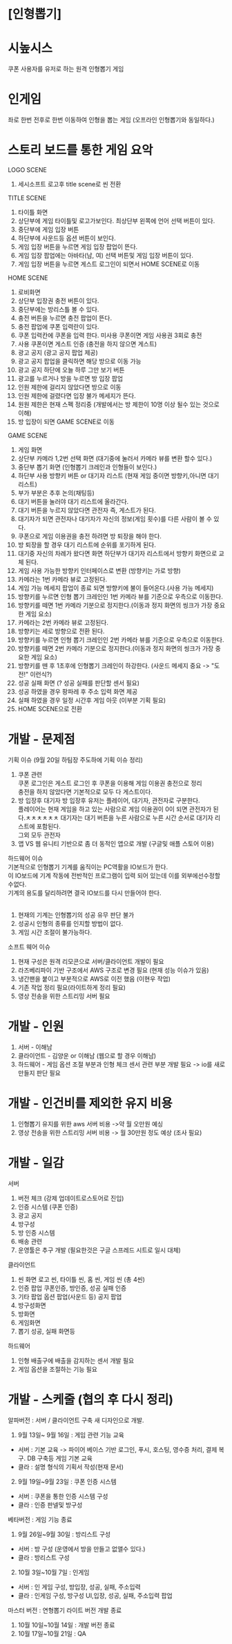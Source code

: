 # [인형뽑기]
# 시높시스
쿠폰 사용자를 유저로 하는 원격 인형뽑기 게임

# 인게임
좌로 한번 전후로 한번 이동하여 인형을 뽑는 게임 (오프라인 인형뽑기와 동일하다.)

# 스토리 보드를 통한 게임 요악
 
LOGO SCENE<br>
1) 세시소프트 로고후 title scene로 씬 전환

TITLE SCENE<br>
1) 타이틀 화면 
2) 상단부에 게임 타이틀및 로고가보인다. 최상단부 왼쪽에 언어 선택 버튼이 있다.
3) 중단부에 게임 입장 버튼 
4) 하단부에 사운드등 옵션 버튼이 보인다. 
5) 게임 입장 버튼을 누르면 게임 입장 팝업이 뜬다.
6) 게임 입장 팝업에는 아바타(남, 여) 선택 버튼및 게임 입장 버튼이 있다. 
7) 게임 입장 버튼을 누르면 게스트 로그인이 되면서 HOME SCENE로 이동

HOME SCENE<br>
1) 로비화면
2) 상단부 입장권 충전 버튼이 있다. 
3) 중단부에는 방리스틀 볼 수 있다.
4) 충전 버튼을 누르면 충전 팝업이 뜬다.
5) 충전 팝업에 쿠폰 입력란이 있다. 
6) 쿠폰 입력칸에 쿠폰을 입력 한다. 미사용 쿠폰이면 게임 사용권 3회로 충전
7) 사용 쿠폰이면 게스트 인증 (충전을 하지 않으면 게스트)
8) 광고 공지 (광고 공지 팝업 제공)
9) 광고 공지 팝업을 클릭하면 해당 방으로 이동 가능
10) 광고 공지 하단에 오늘 하루 그만 보기 버튼 
11) 광고를 누르거나 방을 누르면 방 입장 팝업
12) 인원 제한에 걸리지 않았다면 방으로 이동 
13) 인원 제한에 걸렸다면 입장 불가 메세지가 뜬다. 
14) 원원 제한은 현재 스펙 정리중 (개발에서는 방 제한이 10명 이상 될수 있는 것으로 이해)
15) 방 입장이 되면 GAME SCENE로 이동

GAME SCENE<br>
1) 게임 화면
2) 상단부 카메라 1,2번 선택 화면 (대기중에 눌러서 카메라 뷰를 변환 할수 있다.)
3) 중단부 뽑기 화면 (인형뽑기 크레인과 인형들이 보인다.)
4) 하단부 사용 방향키 버튼 or 대기자 리스트 (현재 게임 중이면 방향키,아니면 대기 리스트)
5) 부가 부분은 추후 논의(채팅등)
6) 대기 버튼을 눌러야 대기 리스트에 올라간다.
7) 대기 버튼을 누르지 않았다면 관전자 즉, 게스트가 된다.
8) 대기자가 되면 관전자나 대기자가 자신의 정보(게임 횟수)를 다른 사람이 볼 수 있다. 
9) 쿠폰으로 게임 이용권을 충전 하려면 방 퇴장을 해야 한다. 
10) 방 퇴장을 할 경우 대기 리스트에 순위를 포기하게 된다.  
11) 대기중 자신의 차례가 왔다면 화면 하단부가 대기자 리스트에서 방향키 화면으로 교체 된다. 
12) 게임 사용 가능한 방향키 인터페이스로 변환 (방향키는 가로 방향)
13) 카메라는 1번 카메라 뷰로 고정된다.
14) 게임 가능 메세지 팝업이 종료 되면 방향키에 불이 들어온다.(사용 가능 메세지)
15) 방향키를 누르면 인형 뽑기 크레인인 1번 카메라 뷰를 기준으로 우측으로 이동한다. 
16) 방향키를 떼면 1번 카메라 기분으로 정지한다.(이동과 정지 화면의 씽크가 가장 중요한 게임 요소)
17) 카메라는 2번 카메라 뷰로 고정된다.
18) 방향키는 세로 방향으로 전환 된다. 
19) 방향키를 누르면 인형 뽑기 크레인인 2번 카메라 뷰를 기준으로 우측으로 이동한다. 
20) 방향키를 떼면 2번 카메라 기분으로 정지한다.(이동과 정지 화면의 씽크가 가장 중요한 게임 요소)
21) 방향키를 뗀 후 1초후에 인형뽑기 크레인이 하강한다. (사운드 메세지 중요 -> "도전!" 이런식?)
22) 성공 실패 화면 (? 성공 실패를 판단할 센서 필요)
23) 성공 하였을 경우 팡파레 후 주소 입력 화면 제공
24) 실패 하였을 경우 일정 시간후 게임 아웃 (이부분 기획 필요) 
25) HOME SCENE으로 전환 

# 개발 - 문제점
기획 이슈 (9월 20일 하팀장 주도하에 기획 이슈 정리)<br>
1) 쿠폰 관련 <BR>
 쿠폰 로그인은 게스트 로그인 후 쿠폰을 이용해 게임 이용권 충전으로 정리<BR>
 충전을 하지 않았다면 기본적으로 모두 다 게스트이다. 
2) 방 입장후 대기자
 방 입장후 유저는 플레이어, 대기자, 관전자로 구분한다. <BR>
 플레이어는 현재 게임을 하고 있는 사람으로 게임 이용권이 0이 되면 관전자가 된다.ㅊㅊㅊㅊㅊㅊ
 대기자는 대기 버튼을 누른 사람으로 누른 시간 순서로 대기자 리스트에 포함된다.<BR>
 그외 모두 관전자<BR> 
3) 앱 VS 웹
 유니티 기반으로 좀 더 동적인 앱으로 개발 (구글및 애플 스토어 이용)

하드웨어 이슈 <br>
기본적으로 인형뽑기 기계를 움직이는 PC역활을 IO보드가 한다. <br>
이 IO보드에 기계 작동에 전반적인 프로그램이 입력 되어 있는데 이를 외부에선수정할수없다.<br>
기계의 용도를 달리하려면 결국 IO보드를 다시 만들어야 한다. <br><br>

1) 현재의 기계는 인형뽑기의 성공 유무 판단 불가
2) 성공시 인형의 종류를 인지할 방법이 없다.
3) 게임 시간 조절이 불가능하다. 

소프트 웨어 이슈<br> 
1) 현재 구성은 원격 리모콘으로 서버/클라이언트 개발이 필요
2) 라즈베리파이 기반 구조에서 AWS 구조로 변경 필요 (현재 성능 이슈가 있음)
3) 냉간팬을 붙이고 부분적으로 AWS로 이전 했음 (이현우 작업)
4) 기존 작업 정리 필요(라이트하게 정리 필요)
5) 영상 전송을 위한 스트리밍 서버 필요 

# 개발 - 인원
1) 서버 - 이해남
2) 클라이언트 - 김양운 or 이해남 (웹으로 할 경우 이해남)
3) 하드웨어 - 게임 옵션 조절 부분과 인형 체크 센서 관련 부분 개발 필요 -> io를 새로 만들지 판단 필요

# 개발 - 인건비를 제외한 유지 비용
1) 인형뽑기 유지를 위한 aws 서버 비용 ->약 월 오만원 예싱
2) 영상 전송을 위한 스트리밍 서버 비용 -> 월 30만원 정도 예상 (조사 필요)

# 개발 - 일감
서버<br>
1) 버전 체크 (강제 업데이트로스토어로 진입)
2) 인증 시스템 (쿠폰 인증)
3) 광고 공지 
4) 방구성
5) 방 인증 시스템
6) 배송 관련
7) 운영툴은 추구 개발 (필요한것은 구글 스프레드 시트로 일시 대체)
 
클라이언트<br>
1) 씬 화면
  로고 씬, 타이틀 씬, 홈 씬, 게임 씬 (총 4씬)
2) 인증 팝업
 쿠폰인증, 방인증, 성공 실패 인증 
3) 기타 팝업
 옵션 팝업(사운드 등)
 공지 팝업
5) 방구성화면
6) 방화면
7) 게임화면
8) 뽑기 성공, 실패 화면등

하드웨어<br>
1) 인형 배출구에 배출을 감지하는 센서 개발 필요
2) 게임 옵션을 조절하는 기능 필요

# 개발 - 스케줄 (협의 후 다시 정리)
알파버전 : 서버 / 클라이언트 구축 새 디자인으로 개발.<br>
1) 9월 13일~ 9월 16일 : 게임 관련 기능 교육<br>
- 서버 : 기본 교육 -> 파이어 베이스 기반 로그인, 푸시, 호스팅, 영수증 처리, 결제 복구. DB 구축등 게임 기본 교육<br>
- 클라 : 설명 형식의 기획서 작성(현재 문서)<br>
2) 9월 19일~9월 23일 : 쿠폰 인증 시스템<br>
 - 서버 : 쿠폰을 통한 인증 시스템 구성<br>
 - 클라 : 인증 판넬및 방구성<br>

베타버전 : 게임 기능 종료<br>
1) 9월 26일~9월 30일 : 방리스트 구성<br>
- 서버 : 방 구성 (운영에서 방을 만들고 없앨수 있다.)<br>
- 클라 : 방리스트 구성<br>
2) 10월 3일~10월 7일 : 인게임<br>
- 서버 : 인 게임 구성, 방입장, 성공, 실패, 주소입력<br>
- 클라 : 인게임 구성, 방구성 UI,입장, 성공, 실패, 주소입력 팝업<br>
 
마스터 버전 : 연형뽑기 라이트 버전 개발 종료<br>
1) 10월 10일~10월 14일 : 개발 버전 종료<br>
2) 10월 17일~10월 21일 :  QA
